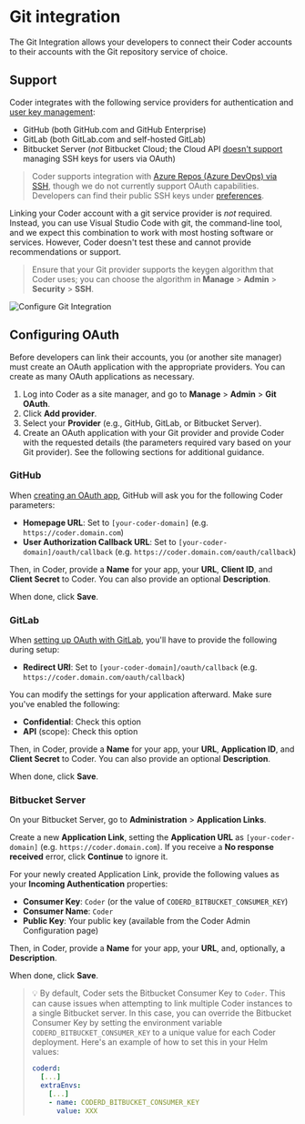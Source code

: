 # Git integration

The Git Integration allows your developers to connect their Coder accounts to
their accounts with the Git repository service of choice.

## Support

Coder integrates with the following service providers for authentication and
[user key management](../workspaces/preferences#linked-accounts):

- GitHub (both GitHub.com and GitHub Enterprise)
- GitLab (both GitLab.com and self-hosted GitLab)
- Bitbucket Server (_not_ Bitbucket Cloud; the Cloud API <a
  href="https://jira.atlassian.com/browse/BCLOUD-17762" target="_blank"
  rel="noreferrer noopener">doesn't support</a> managing SSH keys for users via
  OAuth)

> Coder supports integration with
> [Azure Repos (Azure DevOps) via SSH](https://docs.microsoft.com/en-us/azure/devops/repos/git/use-ssh-keys-to-authenticate?view=azure-devops#step-2--add-the-public-key-to-azure-devops-servicestfs),
> though we do not currently support OAuth capabilities. Developers can find
> their public SSH keys under [preferences](../workspaces/preferences.md).

Linking your Coder account with a git service provider is _not_ required.
Instead, you can use Visual Studio Code with git, the command-line tool, and we
expect this combination to work with most hosting software or services. However,
Coder doesn't test these and cannot provide recommendations or support.

> Ensure that your Git provider supports the keygen algorithm that Coder uses;
> you can choose the algorithm in **Manage** > **Admin** > **Security** >
> **SSH**.

![Configure Git Integration](../assets/admin/git-admin.png)

## Configuring OAuth

Before developers can link their accounts, you (or another site manager) must
create an OAuth application with the appropriate providers. You can create as
many OAuth applications as necessary.

1. Log into Coder as a site manager, and go to **Manage** > **Admin** > **Git
   OAuth**.
1. Click **Add provider**.
1. Select your **Provider** (e.g., GitHub, GitLab, or Bitbucket Server).
1. Create an OAuth application with your Git provider and provide Coder with the
   requested details (the parameters required vary based on your Git provider).
   See the following sections for additional guidance.

### GitHub

When <a
href="https://developer.github.com/apps/building-oauth-apps/creating-an-oauth-app/"
target="_blank" rel="noreferrer noopener">creating an OAuth app</a>, GitHub will
ask you for the following Coder parameters:

- **Homepage URL**: Set to `[your-coder-domain]` (e.g.
  `https://coder.domain.com`)
- **User Authorization Callback URL**: Set to
  `[your-coder-domain]/oauth/callback` (e.g.
  `https://coder.domain.com/oauth/callback`)

Then, in Coder, provide a **Name** for your app, your **URL**, **Client ID**,
and **Client Secret** to Coder. You can also provide an optional
**Description**.

When done, click **Save**.

### GitLab

When <a href="https://docs.gitlab.com/ee/integration/oauth_provider.html"
target="_blank" rel="noreferrer noopener">setting up OAuth with GitLab</a>,
you'll have to provide the following during setup:

- **Redirect URI**: Set to `[your-coder-domain]/oauth/callback` (e.g.
  `https://coder.domain.com/oauth/callback`)

You can modify the settings for your application afterward. Make sure you've
enabled the following:

- **Confidential**: Check this option
- **API** (scope): Check this option

Then, in Coder, provide a **Name** for your app, your **URL**, **Application
ID**, and **Client Secret** to Coder. You can also provide an optional
**Description**.

When done, click **Save**.

### Bitbucket Server

On your Bitbucket Server, go to **Administration** > **Application Links**.

Create a new **Application Link**, setting the **Application URL** as
`[your-coder-domain]` (e.g. `https://coder.domain.com`). If you receive a **No
response received** error, click **Continue** to ignore it.

For your newly created Application Link, provide the following values as your
**Incoming Authentication** properties:

- **Consumer Key**: `Coder` (or the value of `CODERD_BITBUCKET_CONSUMER_KEY`)
- **Consumer Name**: `Coder`
- **Public Key**: Your public key (available from the Coder Admin Configuration
  page)

Then, in Coder, provide a **Name** for your app, your **URL**, and, optionally,
a **Description**.

When done, click **Save**.

> 💡 By default, Coder sets the Bitbucket Consumer Key to `Coder`. This can
> cause issues when attempting to link multiple Coder instances to a single
> Bitbucket server. In this case, you can override the Bitbucket Consumer Key by
> setting the environment variable `CODERD_BITBUCKET_CONSUMER_KEY` to a unique
> value for each Coder deployment. Here's an example of how to set this in your
> Helm values:
>
> ```yaml
> coderd:
>   [...]
>   extraEnvs:
>     [...]
>     - name: CODERD_BITBUCKET_CONSUMER_KEY
>       value: XXX
> ```
